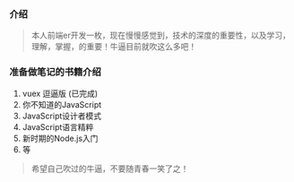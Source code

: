 <!--
 * @Descripttion: 文件描述
 * @version: 版本号
 * @Author: wangziyi
 * @Date: 2020-03-18 15:58:31
 * @LastEditors: wangziyi
 * @LastEditTime: 2020-03-18 16:05:31
 -->
### 介绍

> 本人前端er开发一枚，现在慢慢感觉到，技术的深度的重要性，以及学习，理解，掌握，的重要！牛逼目前就吹这么多吧！

### 准备做笔记的书籍介绍

1. vuex 逗逼版 (已完成)
2. 你不知道的JavaScript
3. JavaScript设计者模式
4. JavaScript语言精粹
5. 新时期的Node.js入门
6. 等

> 希望自己吹过的牛逼，不要随青春一笑了之！